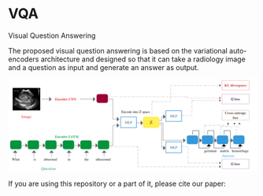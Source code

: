 # VQA
Visual Question Answering

The proposed visual question answering is based on the variational auto-encoders architecture and designed so that it can take a radiology image and a question as input and generate an answer as output.



![VQGR model](https://github.com/sarrouti/VQA/blob/master/vqa_ve-1.jpg)



If you are using this repository or a part of it, please cite our paper:
